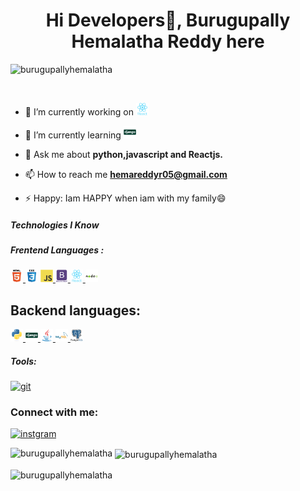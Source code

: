 

<!--
**BurugupallyHemalatha/BurugupallyHemalatha** is a ✨ _special_ ✨ repository because its `README.md` (this file) appears on your GitHub profile.

Here are some ideas to get you started:

- 🔭 I’m currently working on ...
- 🌱 I’m currently learning ...
- 👯 I’m looking to collaborate on ...
- 🤔 I’m looking for help with ...
- 💬 Ask me about ...
- 📫 How to reach me: ...
- 😄 Pronouns: ...
- ⚡ Fun fact: ...


<h1 align="center">I'm BurugupallyHemalatha</h1>
dme-streak-stats.herokuapp.com/?user=burugupallyhemalatha&" alt="burugupallyhemalatha" /></p>
-->
<h1 align="center">Hi Developers👋, Burugupally Hemalatha Reddy here</h1>
<p align="left"> <img src="https://komarev.com/ghpvc/?username=burugupallyhemalatha&label=Profile%20views&color=0e75b6&style=flat" alt="burugupallyhemalatha" /> </p>

<p align="left"> <a href="https://twitter.com/" target="blank"><img src="https://img.shields.io/twitter/follow/?logo=twitter&style=for-the-badge" alt="" /></a> </p>

- 🔭 I’m currently working on <a href="https://reactjs.org/" target="_blank"> <img src="https://raw.githubusercontent.com/devicons/devicon/master/icons/react/react-original-wordmark.svg" alt="react" width="20" height="20"/> </a>

- 🌱 I’m currently learning     <a href="https://www.djangoproject.com/" target="_blank"> <img src="https://raw.githubusercontent.com/devicons/devicon/master/icons/django/django-original.svg" alt="django" width="20" height="20"/> </a>

- 💬 Ask me about **python,javascript and Reactjs.**

- 📫 How to reach me **hemareddyr05@gmail.com**
- ⚡ Happy: Iam HAPPY when iam with my family😄

</p>
<h5> Technologies I Know</h5>
<h5>Frentend Languages :</h5><a href="https://www.w3.org/html/" target="_blank"> <img src="https://raw.githubusercontent.com/devicons/devicon/master/icons/html5/html5-original-wordmark.svg" alt="html5" width="20" height="20"/> </a>
  <img src="https://raw.githubusercontent.com/devicons/devicon/master/icons/css3/css3-original-wordmark.svg" alt="css3" width="20" height="20"/> </a> <a href="https://www.w3schools.com/css/" target="_blank"> 
  <a href="https://developer.mozilla.org/en-US/docs/Web/JavaScript" target="_blank"> <img src="https://raw.githubusercontent.com/devicons/devicon/master/icons/javascript/javascript-original.svg" alt="javascript" width="20" height="20"/> </a>
   <a href="https://getbootstrap.com" target="_blank"> <img src="https://raw.githubusercontent.com/devicons/devicon/master/icons/bootstrap/bootstrap-plain-wordmark.svg" alt="bootstrap" width="20" height="20"/> </a> 
   <a href="https://reactjs.org/" target="_blank"> <img src="https://raw.githubusercontent.com/devicons/devicon/master/icons/react/react-original-wordmark.svg" alt="react" width="20" height="20"/> </a>
  <a href="https://nodejs.org" target="_blank"> <img src="https://raw.githubusercontent.com/devicons/devicon/master/icons/nodejs/nodejs-original-wordmark.svg" alt="nodejs" width="20" height="20"/> </a> 
  <h2 align ="top">Backend languages:</h2>
 <p align="top"> <a href="https://www.python.org" target="_blank"> <img src="https://raw.githubusercontent.com/devicons/devicon/master/icons/python/python-original.svg" alt="python" width="20" height="20"/> </a> 
     <a href="https://www.djangoproject.com/" target="_blank"> <img src="https://raw.githubusercontent.com/devicons/devicon/master/icons/django/django-original.svg" alt="django" width="20" height="20"/> </a>
   <a href="https://www.java.com" target="_blank"> <img src="https://raw.githubusercontent.com/devicons/devicon/master/icons/java/java-original.svg" alt="java" width="20" height="20"/> </a>
  <a href="https://www.mysql.com/" target="_blank"> <img src="https://raw.githubusercontent.com/devicons/devicon/master/icons/mysql/mysql-original-wordmark.svg" alt="mysql" width="20" height="20"/> </a> 
  <a href="https://www.postgresql.org" target="_blank"> <img src="https://raw.githubusercontent.com/devicons/devicon/master/icons/postgresql/postgresql-original-wordmark.svg" alt="postgresql" width="20" height="20"/> </a></p>
<h5 align="left">Tools:</h5>

  <a href="https://git-scm.com/" target="_blank"> <img src="https://www.vectorlogo.zone/logos/git-scm/git-scm-icon.svg" alt="git" width="20" height="20"/> </a></p>
<h3 align="left">Connect with me:</h3>
<p align="left"><a href="https://instagram.com/__hema_reddy/" target="_blank"> <img src="https://www.google.com/search?q=instagram+logo&rlz=1C1ONGR_enIN929IN929&sxsrf=ALeKk030fRcRmPG-xbAZfKbH1l1iSH1G2g:1621573148867&tbm=isch&source=iu&ictx=1&fir=QTaDZzzrk3hswM%252CBUDfvvskaptKQM%252C_&vet=1&usg=AI4_-kTuScUy4v7GcC_ujWD9aror3P9Daw&sa=X&ved=2ahUKEwjop4_c_tnwAhUZumMGHfHnAocQ9QF6BAgOEAE&biw=1280&bih=578#imgrc=QTaDZzzrk3hswM" alt="instgram" width="40" height="40"/> </a>

<p><img align="left" src="https://github-readme-stats.vercel.app/api/top-langs?username=burugupallyhemalatha&show_icons=true&locale=en&layout=compact" alt="burugupallyhemalatha" /></p>

<p>&nbsp;<img align="center" src="https://github-readme-stats.vercel.app/api?username=burugupallyhemalatha&show_icons=true&locale=en" alt="burugupallyhemalatha" /></p>

<p><img align="center" src="https://github-readme-streak-stats.herokuapp.com/?user=burugupallyhemalatha&" alt="burugupallyhemalatha" /></p>
